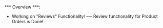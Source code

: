 *** Overview ***: 

- Working on "Reviews" Functionality!
--- Review functionality for Product Orders is Done!
